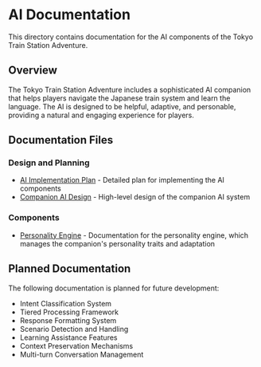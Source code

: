 # AI Documentation

This directory contains documentation for the AI components of the Tokyo Train Station Adventure.

## Overview

The Tokyo Train Station Adventure includes a sophisticated AI companion that helps players navigate the Japanese train system and learn the language. The AI is designed to be helpful, adaptive, and personable, providing a natural and engaging experience for players.

## Documentation Files

### Design and Planning

- [AI Implementation Plan](ai-implementation-plan.md) - Detailed plan for implementing the AI components
- [Companion AI Design](companion-ai-design.md) - High-level design of the companion AI system

### Components

- [Personality Engine](personality-engine.md) - Documentation for the personality engine, which manages the companion's personality traits and adaptation

## Planned Documentation

The following documentation is planned for future development:

- Intent Classification System
- Tiered Processing Framework
- Response Formatting System
- Scenario Detection and Handling
- Learning Assistance Features
- Context Preservation Mechanisms
- Multi-turn Conversation Management 